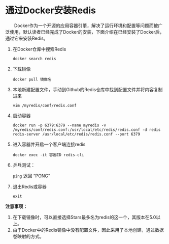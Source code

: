 # 通过Docker安装Redis

&ensp;&ensp;&ensp;&ensp;Docker作为一个开源的应用容器引擎，解决了运行环境和配置等问题而被广泛使用，默认读者已经完成了Docker的安装，下面介绍在已经安装了Docker后，通过它来安装Redis。

1. 在Docker仓库中搜索Redis

   `docker search redis`

2. 下载镜像

   `docker pull 镜像名`

3. 本地新建配置文件，手动到Github的Redis仓库中找到配置文件并将内容复制进来

   `vim /myredis/conf/redis.conf`

4. 启动容器

   `docker run -p 6379:6379 --name myredis -v /myredis/conf/redis.conf:/usr/local/etc/redis/redis.conf -d redis redis-server /usr/local/etc/redis/redis.conf --port 6379`
   
5. 进入容器并开启一个客户端连接redis

   `docker exec -it 容器ID redis-cli`

6. 乒乓测试：

   `ping`    返回 “PONG”

7. 退出Redis或容器

   `exit`



**注意事项：**

1. 在下载镜像时，可以直接选择Stars最多名为redis的这一个，其版本在5.0以上。
2. 由于Docker中的Redis镜像中没有配置文件，因此采用了本地创建，通过数据卷映射的方式。